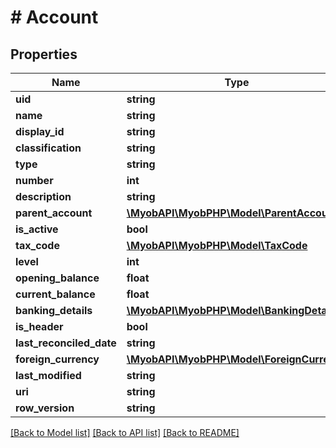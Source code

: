 # # Account

## Properties

Name | Type | Description | Notes
------------ | ------------- | ------------- | -------------
**uid** | **string** |  | [optional] 
**name** | **string** |  | [optional] 
**display_id** | **string** |  | [optional] 
**classification** | **string** |  | [optional] 
**type** | **string** |  | [optional] 
**number** | **int** |  | [optional] 
**description** | **string** |  | [optional] 
**parent_account** | [**\MyobAPI\MyobPHP\Model\ParentAccount**](ParentAccount.md) |  | [optional] 
**is_active** | **bool** |  | [optional] 
**tax_code** | [**\MyobAPI\MyobPHP\Model\TaxCode**](TaxCode.md) |  | [optional] 
**level** | **int** |  | [optional] 
**opening_balance** | **float** |  | [optional] 
**current_balance** | **float** |  | [optional] 
**banking_details** | [**\MyobAPI\MyobPHP\Model\BankingDetails**](BankingDetails.md) |  | [optional] 
**is_header** | **bool** |  | [optional] 
**last_reconciled_date** | **string** |  | [optional] 
**foreign_currency** | [**\MyobAPI\MyobPHP\Model\ForeignCurrency**](ForeignCurrency.md) |  | [optional] 
**last_modified** | **string** |  | [optional] 
**uri** | **string** |  | [optional] 
**row_version** | **string** |  | [optional] 

[[Back to Model list]](../../README.md#documentation-for-models) [[Back to API list]](../../README.md#documentation-for-api-endpoints) [[Back to README]](../../README.md)


